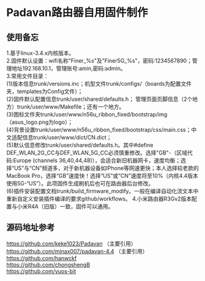 # Padavan路由器自用固件制作
## 使用备忘
1.基于linux-3.4.x内核版本。    
2.固件默认设置：wifi名称"Finer_%s"及"Finer5G_%s"，密码:1234567890；管理地址192.168.10.1，管理账号:amin,密码:admin。  
3.常用文件目录：   
(1)版本信息trunk/versions.inc；机型文件trunk/configs/（boards为配置文件夹，templates为Config文件）；    
(2)固件默认配置信息trunk/user/shared/defaults.h； 管理页面页脚信息（2个地方）trunk/user/www/Makefile；还有一个地方。  
(3)图标文件夹trunk/user/www/n56u_ribbon_fixed/bootstrap/img（asus_logo.png为logo）；   
(4)背景设置trunk/user/www/n56u_ribbon_fixed/bootstrap/css/main.css；中文适配信息trunk/user/www/dict/CN.dict；   
(5)默认信息修改trunk/user/shared/defaults.h。其中#define DEF_WLAN_2G_CC与DEF_WLAN_5G_CC必须慎重修改。选择"GB"-（区域代码:Europe (channels 36,40,44,48)），会适合新旧机器网卡，速度均衡；选择“US”与“CN”频道多，对于新机器设备如IPhone等网速更快；本人选择较老款的MacBook Pro，选择“GB”速度快！选择“US”或“CN”速度将至10%（内核4.4版本使用5G-“US”）。此项固件生成刷机后也可在路由器后台修改。   
(6)插件安装配置文档trunk/build_firmware_modify。一般在编译自动化流文本中重新自定义安装插件编译的要求github/workflows。
4.小米路由器R3Gv2版本配置与小米R4A（旧版）一致，固件可以通用。

## 源码地址参考     
https://github.com/keke1023/Padavan    （主要引用）  
https://github.com/minax007/padavan-4.4   （主要引用）    
https://github.com/hanwckf   
https://github.com/chongshengB    
https://github.com/yuos-bit
